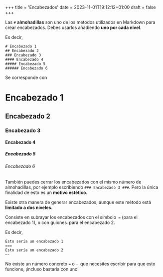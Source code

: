 +++
title = 'Encabezados'
date = 2023-11-01T19:12:12+01:00
draft = false
+++

Las ```#``` **almohadillas** son uno de los métodos utilizados en Markdown para crear encabezados. Debes usarlos añadiendo **uno por cada nivel**.

Es decir,
```
# Encabezado 1
## Encabezado 2
### Encabezado 3
#### Encabezado 4
##### Encabezado 5
###### Encabezado 6
```
Se corresponde con

# Encabezado 1
## Encabezado 2
### Encabezado 3
#### Encabezado 4
##### Encabezado 5
###### Encabezado 6   

También puedes cerrar los encabezados con el mismo número de almohadillas, por ejemplo escribiendo ```### Encabezado 3 ###```. Pero la única finalidad de esto es un **motivo estético**.

Existe otra manera de generar encabezados, aunque este método está **limitado a dos niveles**.

Consiste en subrayar los encabezados con el símbolo``` =``` (para el encabezado 1), o con guiones``` - ```para el encabezado 2.

Es decir,
```
Esto sería un encabezado 1
===
Esto sería un encabezado 2
—-
```
No existe un número concreto ```=``` o ```- ```que necesites escribir para que esto funcione, ¡incluso bastaría con uno!